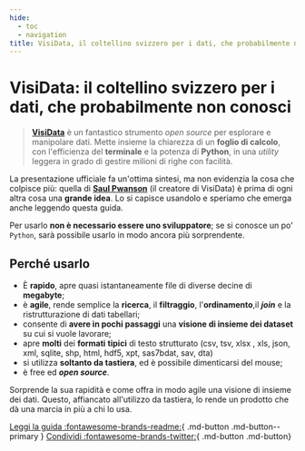 ```yaml
---
hide:
  - toc
  - navigation
title: VisiData, il coltellino svizzero per i dati, che probabilmente non conosci
---
```


# VisiData: il coltellino svizzero per i dati, che probabilmente non conosci

> [**VisiData**](https://www.visidata.org/) è un fantastico strumento _open source_ per esplorare e manipolare dati. Mette insieme la chiarezza di un **foglio di calcolo**, con l'efficienza del **terminale** e la potenza di **Python**, in una _utility_ leggera in grado di gestire milioni di righe con facilità.

La presentazione ufficiale fa un'ottima sintesi, ma non evidenzia la cosa che colpisce più:  quella di [**Saul Pwanson**](http://saul.pw/) (il creatore di VisiData) è prima di ogni altra cosa una **grande idea**. Lo si capisce usandolo e speriamo che emerga anche leggendo questa guida.

Per usarlo **non è necessario essere uno sviluppatore**; se si conosce un po' `Python`, sarà possibile usarlo in modo ancora più sorprendente.

## Perché usarlo

- È **rapido**, apre quasi istantaneamente file di diverse decine di **megabyte**;
- è **agile**, rende semplice la **ricerca**, il **filtraggio**, l'**ordinamento**,il _**join**_ e la ristrutturazione  di dati tabellari;
- consente di **avere in pochi passaggi** una **visione di insieme dei dataset** su cui si vuole lavorare;
- apre **molti** dei **formati** **tipici** di testo strutturato (csv, tsv,  xlsx , xls, json, xml, sqlite, shp, html, hdf5, xpt, sas7bdat, sav, dta)
- si utilizza **soltanto da tastiera**, ed è possibile dimenticarsi del mouse;
- è free ed _**open source**_.

Sorprende la sua rapidità e come offra in modo agile una visione di insieme dei dati. Questo, affiancato all'utilizzo da tastiera, lo rende un prodotto che dà una marcia in più a chi lo usa.

[Leggi la guida :fontawesome-brands-readme:](installazione.md){ .md-button .md-button--primary } [Condividi :fontawesome-brands-twitter:](https://twitter.com/intent/tweet?text=%F0%9F%93%96%20La%20guida%20su%20%40VisiData%2C%20il%20coltellino%20svizzero%20per%20i%20dati%2C%20che%20probabilmente%20non%20conosci%0Ahttps%3A%2F%2Fondata.github.io%2FguidaVisiData%2F){ .md-button .md-button}

